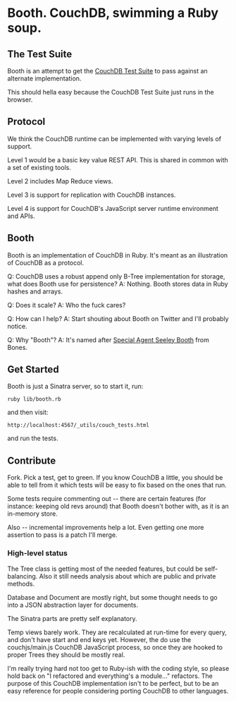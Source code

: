 # Booth. CouchDB, swimming a Ruby soup.

## The Test Suite

Booth is an attempt to get the [CouchDB Test Suite](http://127.0.0.1:5984/_utils/couch_tests.html) to pass against an alternate implementation.

This should hella easy because the CouchDB Test Suite just runs in the browser.

## Protocol

We think the CouchDB runtime can be implemented with varying levels of support.

Level 1 would be a basic key value REST API. This is shared in common with a set of existing tools.

Level 2 includes Map Reduce views.

Level 3 is support for replication with CouchDB instances.

Level 4 is support for CouchDB's JavaScript server runtime environment and APIs.

## Booth

Booth is an implementation of CouchDB in Ruby. It's meant as an illustration of CouchDB as a protocol.

Q: CouchDB uses a robust append only B-Tree implementation for storage, what does Booth use for persistence?
A: Nothing. Booth stores data in Ruby hashes and arrays.

Q: Does it scale?
A: Who the fuck cares?

Q: How can I help?
A: Start shouting about Booth on Twitter and I'll probably notice.

Q: Why "Booth"?
A: It's named after [Special Agent Seeley Booth](http://en.wikipedia.org/wiki/Seeley_Booth) from Bones.

## Get Started

Booth is just a Sinatra server, so to start it, run:

    ruby lib/booth.rb

and then visit:

    http://localhost:4567/_utils/couch_tests.html

and run the tests.

## Contribute

Fork. Pick a test, get to green. If you know CouchDB a little, you should be able to tell from it which tests will be easy to fix based on the ones that run.

Some tests require commenting out -- there are certain features (for instance: keeping old revs around) that Booth doesn't bother with, as it is an in-memory store.

Also -- incremental improvements help a lot. Even getting one more assertion to pass is a patch I'll merge.

### High-level status

The Tree class is getting most of the needed features, but could be self-balancing. Also it still needs analysis about which are public and private methods.

Database and Document are mostly right, but some thought needs to go into a JSON abstraction layer for documents.

The Sinatra parts are pretty self explanatory.

Temp views barely work. They are recalculated at run-time for every query, and don't have start and end keys yet. However, the do use the couchjs/main.js CouchDB JavaScript process, so once they are hooked to proper Trees they should be mostly real.

I'm really trying hard not too get to Ruby-ish with the coding style, so please hold back on "I refactored and everything's a module..." refactors. The purpose of this CouchDB implementation isn't to be perfect, but to be an easy reference for people considering porting CouchDB to other languages.


